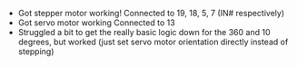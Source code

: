 - Got stepper motor working! Connected to 19, 18, 5, 7 (IN# respectively)
- Got servo motor working Connected to 13
- Struggled a bit to get the really basic logic down for the 360 and 10 degrees, but worked (just set servo motor orientation directly instead of stepping)